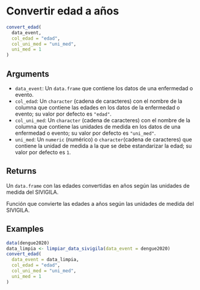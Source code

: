 # Convertir edad a años

```r
convert_edad(
  data_event,
  col_edad = "edad",
  col_uni_med = "uni_med",
  uni_med = 1
)
```

## Arguments

- `data_event`: Un `data.frame` que contiene los datos de una enfermedad o evento.
- `col_edad`: Un `character` (cadena de caracteres) con el nombre de la columna que contiene las edades en los datos de la enfermedad o evento; su valor por defecto es `"edad"`.
- `col_uni_med`: Un `character` (cadena de caracteres) con el nombre de la columna que contiene las unidades de medida en los datos de una enfermedad o evento; su valor por defecto es `"uni_med"`.
- `uni_med`: Un `numeric` (numérico) o `character`(cadena de caracteres) que contiene la unidad de medida a la que se debe estandarizar la edad; su valor por defecto es `1`.

## Returns

Un `data.frame` con las edades convertidas en años según las unidades de medida del SIVIGILA.

Función que convierte las edades a años según las unidades de medida del SIVIGILA.

## Examples

```r
data(dengue2020)
data_limpia <- limpiar_data_sivigila(data_event = dengue2020)
convert_edad(
  data_event = data_limpia,
  col_edad = "edad",
  col_uni_med = "uni_med",
  uni_med = 1
)
```
